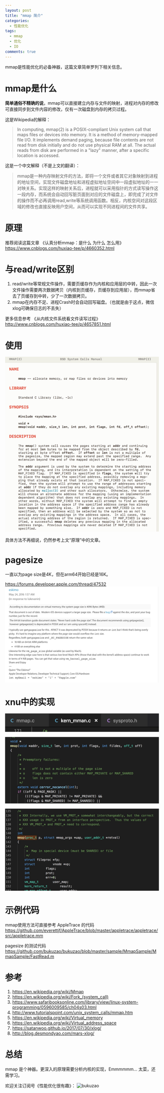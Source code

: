 ```yaml
---
layout: post
title: "mmap 简介"
categories:
  - 性能优化
tags:
  - mmap
  - 优化
  - IO
comments: true
---
```


mmap是性能优化的必备神器，这篇文章简单罗列下相关信息。


<!-- more -->


# mmap是什么

**简单通俗不精确的说**，mmap可以直接建立内存与文件的映射，进程对内存的修改可直接同步到文件内容的修改，仅有一次磁盘到内存的拷贝过程。

这是Wikipedia的解释：

> In computing, mmap(2) is a POSIX-compliant Unix system call that maps files or devices into memory. It is a method of memory-mapped file I/O. It implements demand paging, because file contents are not read from disk initially and do not use physical RAM at all. The actual reads from disk are performed in a "lazy" manner, after a specific location is accessed.

这是一个中文解释（不是上文的翻译）：

> mmap是一种内存映射文件的方法，即将一个文件或者其它对象映射到进程的地址空间，实现文件磁盘地址和进程虚拟地址空间中一段虚拟地址的一一对映关系。实现这样的映射关系后，进程就可以采用指针的方式读写操作这一段内存，而系统会自动回写脏页面到对应的文件磁盘上，即完成了对文件的操作而不必再调用read,write等系统调用函数。相反，内核空间对这段区域的修改也直接反映用户空间，从而可以实现不同进程间的文件共享。


# 原理

推荐阅读这篇文章 《认真分析mmap：是什么 为什么 怎么用》<https://www.cnblogs.com/huxiao-tee/p/4660352.html>

# 与read/write区别


1. read/write等常规文件操作，需要页缓存作为内核和应用层的中转，因此一次文件操作需要两次数据拷贝（内核到页缓存，页缓存到应用层），而mmap省去了页缓存到中转，少了一次数据拷贝。
2. mmap在内存不足、进程Crash时会自动回写磁盘。（也就是由于这点，微信xlog可确保日志的不丢失）

更多信息参考 《从内核文件系统看文件读写过程》 <http://www.cnblogs.com/huxiao-tee/p/4657851.html> 


# 使用

![](/media/15357365282625.jpg)

具体方法不再细说，仍然参考上文“原理”中的文章。


# pagesize

一直以为page size是4K，但在arm64开始已经是16K。

https://forums.developer.apple.com/thread/47532
![](/media/15352935010181.jpg)


# xnu中的实现

![](/media/15352956622141.jpg)

![](/media/15352956737167.jpg)



![](/media/15352956859720.jpg)




# 示例代码

mmap使用方法可直接参考 AppleTrace 的代码 <https://github.com/everettjf/AppleTrace/blob/master/appletrace/appletrace/src/appletrace.mm>

pagesize 的测试代码 <https://github.com/bukuzao/bukuzao/blob/master/sample/MmapSample/MmapSample/FastRead.m>



# 参考

1. https://en.wikipedia.org/wiki/Mmap
2. https://en.wikipedia.org/wiki/Fork_(system_call)
3. https://www.safaribooksonline.com/library/view/linux-system-programming/0596009585/ch04s03.html
4. http://www.tutorialspoint.com/unix_system_calls/mmap.htm
5. https://en.wikipedia.org/wiki/Virtual_memory
6. https://en.wikipedia.org/wiki/Virtual_address_space
7. https://satanwoo.github.io/2017/07/30/xlog/
8. http://blog.desmondyao.com/mars-xlog/


# 总结

mmap 是个神器。更深入的原理需要分析内核的实现，Emmmmmm... 太菜，还需学习。


欢迎关注订阅号《性能优化很有趣》：
![bukuzao](https://everettjf.github.io/images/fun.jpg)


